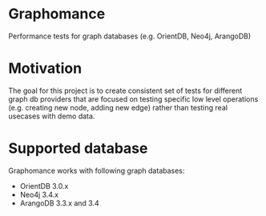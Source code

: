# Graphomance
Performance tests for graph databases (e.g. OrientDB, Neo4j, ArangoDB)

# Motivation
The goal for this project is to create consistent set of tests for different graph db providers that are focused on testing specific low level operations (e.g. creating new node, adding new edge) rather than testing real usecases with demo data. 

# Supported database
Graphomance works with following graph databases:
* OrientDB 3.0.x
* Neo4j 3.4.x
* ArangoDB 3.3.x and 3.4

